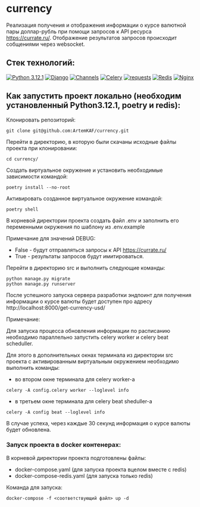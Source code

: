 # currency
Реализация получения и отображения информации о курсе валютной пары доллар-рубль
при помощи запросов к API ресурса https://currate.ru/.
Отображение результатов запросов происходит собщениями через websocket.

## Стек технологий:

[![Python 3.12.1][Python-badge]][Python-url]
[![Django][Django-badge]][Django-url]
[![Channels][Channels-badge]][Channels-url]
[![Celery][Celery-badge]][Celery-url]
[![requests][requests-badge]][requests-url]
[![Redis][Redis-badge]][Redis-url]
[![Nginx][Nginx-badge]][Nginx-url]

## Как запустить проект локально (необходим установленный Python3.12.1, poetry и redis):

Клонировать репозиторий:

```
git clone git@github.com:ArtemKAF/currency.git
```
Перейти в директорию, в которую были скачаны исходные файлы проекта при клонировании:

```
cd currency/
```

Cоздать виртуальное окружение и установить необходимые зависимости командой:

```
poetry install --no-root
```

Активировать созданное виртуальное окружение командой:

```
poetry shell
```

В корневой директории проекта создать файл .env и заполнить его переменными
окружения по шаблону из .env.example

Примечание для значений DEBUG:


- False - будут отправляться запросы к API https://currate.ru/
- True - результаты запросов будут имитироваться.


Перейти в директорию src и выполнить следующие команды:

```shell
python manage.py migrate
python manage.py runserver
```
После успешного запуска сервера разработки эндпоинт для получения информации о
курсе валюты будет доступен про адресу http://localhost:8000/get-currency-usd/

Примечание:

Для запуска процесса обновления информации по расписанию необходимо параллельно
запустить celery worker и celery beat scheduller.

Для этого в дополнительных окнах терминала из директории src проекта с активированным виртуальным окружением необходимо выполнить команды:
- во втором окне терминала для celery worker-a
```shell
celery -A config.celery worker --loglevel info
```
- в третьем окне терминала для celery beat sheduller-а
```shell
celery -A config beat --loglevel info
```
В случае успеха, через каждые 30 секунд информация о курсе валюты будет обновлена.


### Запуск проекта в docker контенерах:

В корневой директории проекта подготовлены файлы:
- docker-compose.yaml (для запуска проекта вцелом вместе с redis)
- docker-compose-redis.yaml (для запуска только redis)

Команда для запуска:
```shell
docker-compose -f <соответствующий файл> up -d
```


<!-- MARKDOWN LINKS & BADGES -->

[Python-url]: https://www.python.org/

[Python-badge]: https://img.shields.io/badge/Python-3776AB?style=for-the-badge&logo=python&logoColor=white

[Django-url]: https://github.com/django/django

[Django-badge]: https://img.shields.io/badge/Django-0c4b33?style=for-the-badge&logo=django&logoColor=white

[channels-url]: https://channels.readthedocs.io/en/latest/

[channels-badge]: https://img.shields.io/badge/channels-grey?style=for-the-badge&logo=django-channels&logoColor=white

[Celery-url]: https://docs.celeryq.dev/en/stable/index.html

[Celery-badge]: https://img.shields.io/badge/Celery-a9cc54?style=for-the-badge&logo=celery&logoColor=white

[requests-url]: https://requests.readthedocs.io/en/latest/index.html

[requests-badge]: https://img.shields.io/badge/requests-grey?style=for-the-badge&logo=requests&logoColor=white

[Redis-url]: https://redis.readthedocs.io/en/stable/index.html

[Redis-badge]: https://img.shields.io/badge/Redis-red?style=for-the-badge&logo=redis&logoColor=white

[Nginx-url]: https://nginx.org

[Nginx-badge]: https://img.shields.io/badge/nginx-009900?style=for-the-badge&logo=nginx&logoColor=white
